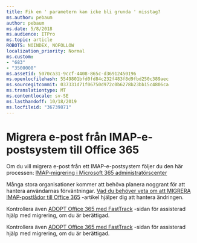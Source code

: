 ```yaml
---
title: Fik en ' parametern kan icke bli grunda ' misstag?
ms.author: pebaum
author: pebaum
ms.date: 5/8/2018
ms.audience: ITPro
ms.topic: article
ROBOTS: NOINDEX, NOFOLLOW
localization_priority: Normal
ms.custom:
- "683"
- "3500008"
ms.assetid: 5070ca31-9ccf-4408-865c-d36912450196
ms.openlocfilehash: 5549801bfd0fd84c232f483f8d9fbd250c389aec
ms.sourcegitcommit: 037331d71f06750d972c0b6278b23bb15c4806ca
ms.translationtype: MT
ms.contentlocale: sv-SE
ms.lasthandoff: 10/18/2019
ms.locfileid: "36739871"
---
```

# <a name="migrating-email-from-imap-email-system-to-office-365"></a>Migrera e-post från IMAP-e-postsystem till Office 365

Om du vill migrera e-post från ett IMAP-e-postsystem följer du den här processen: [IMAP-migrering i Microsoft 365 administratörscenter](https://docs.microsoft.com/Exchange/mailbox-migration/migrating-imap-mailboxes/imap-migration-in-the-admin-center)
  
Många stora organisationer kommer att behöva planera noggrant för att hantera användarnas förväntningar. [Vad du behöver veta om att MIGRERA IMAP-postlådor till Office 365](https://docs.microsoft.com/Exchange/mailbox-migration/migrating-imap-mailboxes/migrating-imap-mailboxes) -artikel hjälper dig att hantera ändringen.

Kontrollera även [ADOPT Office 365 med FastTrack](https://www.microsoft.com/fasttrack/microsoft-365/office-365) -sidan för assisterad hjälp med migrering, om du är berättigad.
  

Kontrollera även [ADOPT Office 365 med FastTrack](https://www.microsoft.com/fasttrack/microsoft-365/office-365) -sidan för assisterad hjälp med migrering, om du är berättigad.
  